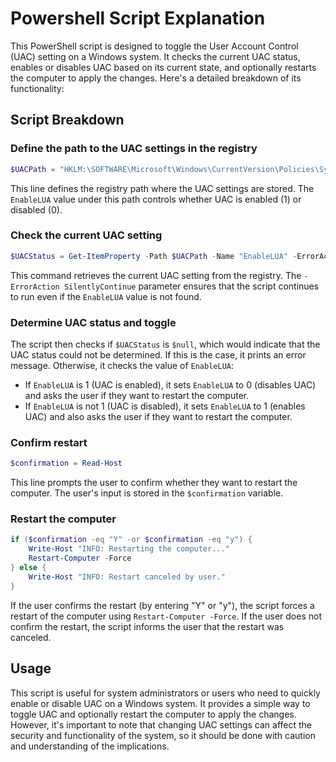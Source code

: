 # Powershell Script Explanation

This PowerShell script is designed to toggle the User Account Control (UAC) setting on a Windows system. It checks the current UAC status, enables or disables UAC based on its current state, and optionally restarts the computer to apply the changes. Here's a detailed breakdown of its functionality:

## Script Breakdown

### Define the path to the UAC settings in the registry

```powershell
$UACPath = "HKLM:\SOFTWARE\Microsoft\Windows\CurrentVersion\Policies\System"
```

This line defines the registry path where the UAC settings are stored. The `EnableLUA` value under this path controls whether UAC is enabled (1) or disabled (0).

### Check the current UAC setting

```powershell
$UACStatus = Get-ItemProperty -Path $UACPath -Name "EnableLUA" -ErrorAction SilentlyContinue
```

This command retrieves the current UAC setting from the registry. The `-ErrorAction SilentlyContinue` parameter ensures that the script continues to run even if the `EnableLUA` value is not found.

### Determine UAC status and toggle

The script then checks if `$UACStatus` is `$null`, which would indicate that the UAC status could not be determined. If this is the case, it prints an error message. Otherwise, it checks the value of `EnableLUA`:

- If `EnableLUA` is 1 (UAC is enabled), it sets `EnableLUA` to 0 (disables UAC) and asks the user if they want to restart the computer.
- If `EnableLUA` is not 1 (UAC is disabled), it sets `EnableLUA` to 1 (enables UAC) and also asks the user if they want to restart the computer.

### Confirm restart

```powershell
$confirmation = Read-Host
```

This line prompts the user to confirm whether they want to restart the computer. The user's input is stored in the `$confirmation` variable.

### Restart the computer

```powershell
if ($confirmation -eq "Y" -or $confirmation -eq "y") {
    Write-Host "INFO: Restarting the computer..."
    Restart-Computer -Force
} else {
    Write-Host "INFO: Restart canceled by user."
}
```

If the user confirms the restart (by entering "Y" or "y"), the script forces a restart of the computer using `Restart-Computer -Force`. If the user does not confirm the restart, the script informs the user that the restart was canceled.

## Usage

This script is useful for system administrators or users who need to quickly enable or disable UAC on a Windows system. It provides a simple way to toggle UAC and optionally restart the computer to apply the changes. However, it's important to note that changing UAC settings can affect the security and functionality of the system, so it should be done with caution and understanding of the implications.